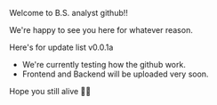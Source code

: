 Welcome to B.S. analyst github!!

We're happy to see you here for whatever reason.

Here's for update list
v0.0.1a
- We're currently testing how the github work.
- Frontend and Backend will be uploaded very soon.

Hope you still alive 🫶🏿
